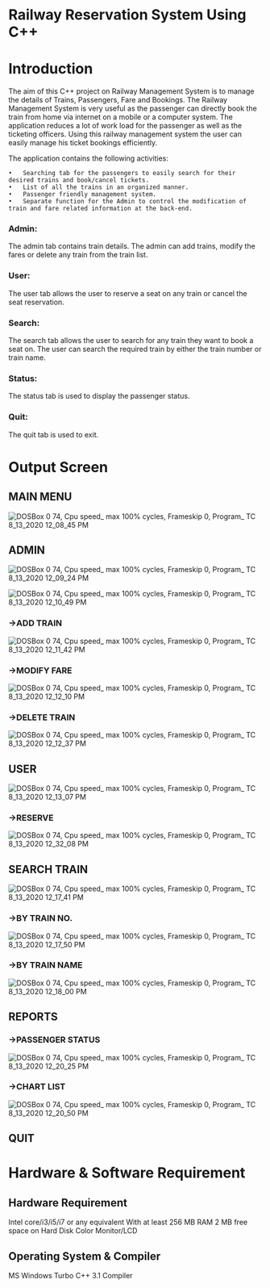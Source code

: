 # Railway Reservation System Using C++

# Introduction
The aim of this C++ project on Railway Management System is to manage the details of Trains, Passengers, Fare and Bookings. The Railway Management System is very useful as the passenger can directly book the train from home via internet on a mobile or a computer system. The application reduces a lot of work load for the passenger as well as the ticketing officers. Using this railway management system the user can easily manage his ticket bookings efficiently.

The application contains the following activities:

	•	Searching tab for the passengers to easily search for their desired trains and book/cancel tickets.
	•	List of all the trains in an organized manner.
	•	Passenger friendly management system.
	•	Separate function for the Admin to control the modification of train and fare related information at the back-end.
	
### Admin:
The admin tab contains train details. The admin can add trains, modify the fares or delete any train from the train list.

### User:
The user tab allows the user to reserve a seat on any train or cancel the seat reservation.


### Search:
The search tab allows the user to search for any train they want to book a seat on. The user can search the required train by either the train number or train name. 

### Status:
The status tab is used to display the passenger status.

### Quit:
The quit tab is used to exit.

# Output Screen

## MAIN MENU
![DOSBox 0 74, Cpu speed_ max 100% cycles, Frameskip  0, Program_       TC 8_13_2020 12_08_45 PM](https://user-images.githubusercontent.com/54409969/90871067-1be98d80-e3b8-11ea-8006-841d756ac685.png)


## ADMIN 
![DOSBox 0 74, Cpu speed_ max 100% cycles, Frameskip  0, Program_       TC 8_13_2020 12_09_24 PM](https://user-images.githubusercontent.com/54409969/90871128-33287b00-e3b8-11ea-8747-d04884b631e6.png)

![DOSBox 0 74, Cpu speed_ max 100% cycles, Frameskip  0, Program_       TC 8_13_2020 12_10_49 PM](https://user-images.githubusercontent.com/54409969/90871178-49363b80-e3b8-11ea-803d-cbe2aaff3ed0.png)


### ->ADD TRAIN
![DOSBox 0 74, Cpu speed_ max 100% cycles, Frameskip  0, Program_       TC 8_13_2020 12_11_42 PM](https://user-images.githubusercontent.com/54409969/90871256-6408b000-e3b8-11ea-8ac5-12ceeea1c5dc.png)

### ->MODIFY FARE

![DOSBox 0 74, Cpu speed_ max 100% cycles, Frameskip  0, Program_       TC 8_13_2020 12_12_10 PM](https://user-images.githubusercontent.com/54409969/90871276-6ff47200-e3b8-11ea-87d9-458dce977aaf.png)



### ->DELETE TRAIN
![DOSBox 0 74, Cpu speed_ max 100% cycles, Frameskip  0, Program_       TC 8_13_2020 12_12_37 PM](https://user-images.githubusercontent.com/54409969/90871295-7a167080-e3b8-11ea-909f-28b5cbb52f5b.png)


## USER
![DOSBox 0 74, Cpu speed_ max 100% cycles, Frameskip  0, Program_       TC 8_13_2020 12_13_07 PM](https://user-images.githubusercontent.com/54409969/90871320-87335f80-e3b8-11ea-8cc7-c8be94f16d7e.png)





### ->RESERVE
![DOSBox 0 74, Cpu speed_ max 100% cycles, Frameskip  0, Program_       TC 8_13_2020 12_32_08 PM](https://user-images.githubusercontent.com/54409969/90871438-ba75ee80-e3b8-11ea-8cb4-594adf9a8f98.png)

## SEARCH TRAIN
![DOSBox 0 74, Cpu speed_ max 100% cycles, Frameskip  0, Program_       TC 8_13_2020 12_17_41 PM](https://user-images.githubusercontent.com/54409969/90871555-e1ccbb80-e3b8-11ea-86b3-6f81187dd2d4.png)

### ->BY TRAIN NO.
![DOSBox 0 74, Cpu speed_ max 100% cycles, Frameskip  0, Program_       TC 8_13_2020 12_17_50 PM](https://user-images.githubusercontent.com/54409969/90871766-34a67300-e3b9-11ea-9bc3-2079468e99b4.png)

### ->BY TRAIN NAME
![DOSBox 0 74, Cpu speed_ max 100% cycles, Frameskip  0, Program_       TC 8_13_2020 12_18_00 PM](https://user-images.githubusercontent.com/54409969/90871836-530c6e80-e3b9-11ea-9825-3acef16c0abc.png)

## REPORTS

### ->PASSENGER STATUS
![DOSBox 0 74, Cpu speed_ max 100% cycles, Frameskip  0, Program_       TC 8_13_2020 12_20_25 PM](https://user-images.githubusercontent.com/54409969/90871960-864efd80-e3b9-11ea-8b09-3913e23de880.png)

### ->CHART LIST
![DOSBox 0 74, Cpu speed_ max 100% cycles, Frameskip  0, Program_       TC 8_13_2020 12_20_50 PM](https://user-images.githubusercontent.com/54409969/90872025-9b2b9100-e3b9-11ea-9826-1ff12166bd7e.png)


## QUIT









# Hardware & Software Requirement

## Hardware Requirement
Intel core/i3/i5/i7 or any equivalent
With at least 256 MB RAM
2 MB free space on Hard Disk
Color Monitor/LCD
## Operating System & Compiler
MS Windows
Turbo C++ 3.1 Compiler
